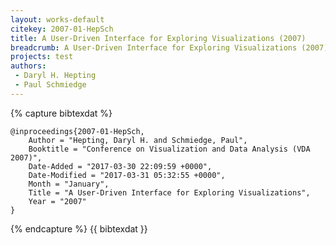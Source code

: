 ```yaml
---
layout: works-default
citekey: 2007-01-HepSch
title: A User-Driven Interface for Exploring Visualizations (2007)
breadcrumb: A User-Driven Interface for Exploring Visualizations (2007)
projects: test
authors:
 - Daryl H. Hepting 
 - Paul Schmiedge 
---
```

{% capture bibtexdat %}
````
@inproceedings{2007-01-HepSch,
    Author = "Hepting, Daryl H. and Schmiedge, Paul",
    Booktitle = "Conference on Visualization and Data Analysis (VDA 2007)",
    Date-Added = "2017-03-30 22:09:59 +0000",
    Date-Modified = "2017-03-31 05:32:55 +0000",
    Month = "January",
    Title = "A User-Driven Interface for Exploring Visualizations",
    Year = "2007"
}

````
{% endcapture %}
{{ bibtexdat }}
